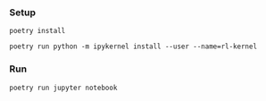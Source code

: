 ### Setup

`poetry install`

`poetry run python -m ipykernel install --user --name=rl-kernel`

### Run

`poetry run jupyter notebook`
